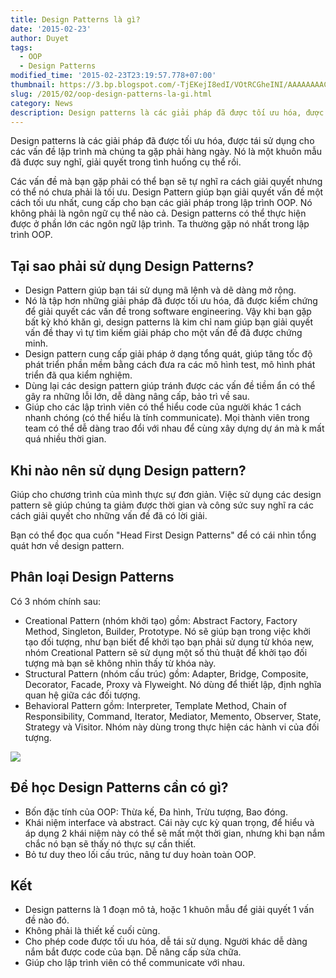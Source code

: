 ```yaml
---
title: Design Patterns là gì?
date: '2015-02-23'
author: Duyet
tags:
  - OOP
  - Design Patterns
modified_time: '2015-02-23T23:19:57.778+07:00'
thumbnail: https://3.bp.blogspot.com/-TjEKejI8edI/VOtRCGheINI/AAAAAAAACKA/7BihROVk8WM/s1600/Abstract_Factory_example1-2x.png
slug: /2015/02/oop-design-patterns-la-gi.html
category: News
description: Design patterns là các giải pháp đã được tối ưu hóa, được tái sử dụng cho các vấn đề lập trình mà chúng ta gặp phải hàng ngày. Nó là một khuôn mẫu đã được suy nghĩ, giải quyết trong tình huống cụ thể rồi.
---
```


Design patterns là các giải pháp đã được tối ưu hóa, được tái sử dụng cho các vấn đề lập trình mà chúng ta gặp phải hàng ngày. Nó là một khuôn mẫu đã được suy nghĩ, giải quyết trong tình huống cụ thể rồi.

Các vấn đề mà bạn gặp phải có thể bạn sẽ tự nghĩ ra cách giải quyết nhưng có thể nó chưa phải là tối ưu. Design Pattern giúp bạn giải quyết vấn đề một cách tối ưu nhất, cung cấp cho bạn các giải pháp trong lập trình OOP.
Nó không phải là ngôn ngữ cụ thể nào cả. Design patterns có thể thực hiện được ở phần lớn các ngôn ngữ lập trình. Ta thường gặp nó nhất trong lập trình OOP.

## Tại sao phải sử dụng Design Patterns?

- Design Pattern giúp bạn tái sử dụng mã lệnh và dẽ dàng mở rộng.
- Nó là tập hơn những giải pháp đã được tối ưu hóa, đã được kiểm chứng để giải quyết các vấn đề trong software engineering. Vậy khi bạn gặp bất kỳ khó khăn gì, design patterns là kim chỉ nam giúp bạn giải quyết vấn đề thay vì tự tìm kiếm giải pháp cho một vấn đề đã được chứng minh.
- Design pattern cung cấp giải pháp ở dạng tổng quát, giúp tăng tốc độ phát triển phần mềm bằng cách đưa ra các mô hình test, mô hình phát triển đã qua kiểm nghiệm.
- Dùng lại các design pattern giúp tránh được các vấn đề tiềm ẩn có thể gây ra những lỗi lớn, dễ dàng nâng cấp, bảo trì về sau.
- Giúp cho các lập trình viên có thể hiểu code của người khác 1 cách nhanh chóng (có thể hiểu là tính communicate). Mọi thành viên trong team có thể dễ dàng trao đổi với nhau để cùng xây dựng dự án mà k mất quá nhiều thời gian.

## Khi nào nên sử dụng Design pattern?

Giúp cho chương trình của mình thực sự đơn giản. Việc sử dụng các design pattern sẽ giúp chúng ta giảm được thời gian và công sức suy nghĩ ra các cách giải quyết cho những vấn đề đã có lời giải.

Bạn có thể đọc qua cuốn "Head First Design Patterns" để có cái nhìn tổng quát hơn về design pattern.

## Phân loại Design Patterns

Có 3 nhóm chính sau:

- Creational Pattern (nhóm khởi tạo) gồm: Abstract Factory, Factory Method, Singleton, Builder, Prototype. Nó sẽ giúp bạn trong việc khởi tạo đối tượng, như bạn biết để khởi tạo bạn phải sử dụng từ khóa new, nhóm Creational Pattern sẽ sử dụng một số thủ thuật để khởi tạo đối tượng mà bạn sẽ không nhìn thấy từ khóa này.
- Structural Pattern (nhóm cấu trúc) gồm: Adapter, Bridge, Composite, Decorator, Facade, Proxy và Flyweight. Nó dùng để thiết lập, định nghĩa quan hệ giữa các đối tượng.
- Behavioral Pattern gồm: Interpreter, Template Method, Chain of Responsibility, Command, Iterator, Mediator, Memento, Observer, State, Strategy và Visitor. Nhóm này dùng trong thực hiện các hành vi của đối tượng.

![](https://3.bp.blogspot.com/-TjEKejI8edI/VOtRCGheINI/AAAAAAAACKA/7BihROVk8WM/s1600/Abstract_Factory_example1-2x.png)

## Để học Design Patterns cần có gì?

- Bốn đặc tính của OOP: Thừa kế, Đa hình, Trừu tượng, Bao đóng.
- Khái niệm interface và abstract. Cái này cực kỳ quan trọng, để hiểu và áp dụng 2 khái niệm này có thể sẽ mất một thời gian, nhưng khi bạn nắm chắc nó bạn sẽ thấy nó thực sự cần thiết.
- Bỏ tư duy theo lối cấu trúc, nâng tư duy hoàn toàn OOP.

## Kết

- Design patterns là 1 đoạn mô tả, hoặc 1 khuôn mẫu để giải quyết 1 vấn đề nào đó.
- Không phải là thiết kế cuối cùng.
- Cho phép code được tối ưu hóa, dễ tái sử dụng. Người khác dễ dàng nắm bắt được code của bạn. Dễ nâng cấp sửa chữa.
- Giúp cho lập trình viên có thể communicate với nhau.
